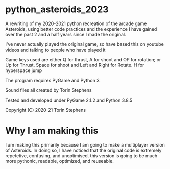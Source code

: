 # python_asteroids_2023

A rewriting of my 2020-2021 python recreation of the arcade game Asteroids, using better code practices and the experience I have gained over the past 2 and a half years since I made the original.

I've never actually played the original game, so have based this on youtube videos and talking to people who have played it

Game keys used are either Q for thrust, A for shoot and OP for rotation; or Up for Thrust, Space for shoot and Left and Right for Rotate. H for hyperspace jump

The program requires PyGame and Python 3

Sound files all created by Torin Stephens

Tested and developed under PyGame 2.1.2 and Python 3.8.5

Copyright (C) 2020-21 Torin Stephens

# Why I am making this

I am making this primarily because I am going to make a multiplayer version of Asteroids. In doing so, I have noticed that the original code is extremely repetetive, confusing, and unoptimised. this version is going to be much more pythonic, readable, optimized, and reuseable.
